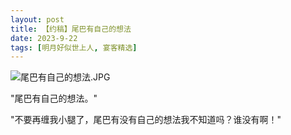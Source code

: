 ```yaml
---
layout: post
title: 【约稿】尾巴有自己的想法
date: 2023-9-22
tags: [明月好似世上人, 宴客精选]
---
```


![尾巴有自己的想法.JPG](https://s2.loli.net/2023/12/25/jwnkeZp3zUOP9Kl.jpg)

"尾巴有自己的想法。"

"不要再缠我小腿了，尾巴有没有自己的想法我不知道吗？谁没有啊！"